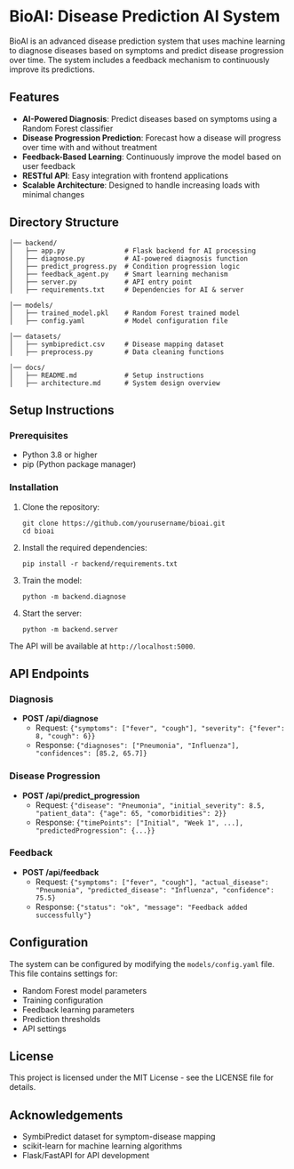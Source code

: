 # BioAI: Disease Prediction AI System

BioAI is an advanced disease prediction system that uses machine learning to diagnose diseases based on symptoms and predict disease progression over time. The system includes a feedback mechanism to continuously improve its predictions.

## Features

- **AI-Powered Diagnosis**: Predict diseases based on symptoms using a Random Forest classifier
- **Disease Progression Prediction**: Forecast how a disease will progress over time with and without treatment
- **Feedback-Based Learning**: Continuously improve the model based on user feedback
- **RESTful API**: Easy integration with frontend applications
- **Scalable Architecture**: Designed to handle increasing loads with minimal changes

## Directory Structure

```
│── backend/
│   ├── app.py               # Flask backend for AI processing
│   ├── diagnose.py          # AI-powered diagnosis function
│   ├── predict_progress.py  # Condition progression logic
│   ├── feedback_agent.py    # Smart learning mechanism
│   ├── server.py            # API entry point
│   ├── requirements.txt     # Dependencies for AI & server

│── models/
│   ├── trained_model.pkl    # Random Forest trained model
│   ├── config.yaml          # Model configuration file

│── datasets/
│   ├── symbipredict.csv     # Disease mapping dataset
│   ├── preprocess.py        # Data cleaning functions

│── docs/
│   ├── README.md            # Setup instructions
│   ├── architecture.md      # System design overview
```

## Setup Instructions

### Prerequisites

- Python 3.8 or higher
- pip (Python package manager)

### Installation

1. Clone the repository:
   ```
   git clone https://github.com/yourusername/bioai.git
   cd bioai
   ```

2. Install the required dependencies:
   ```
   pip install -r backend/requirements.txt
   ```

3. Train the model:
   ```
   python -m backend.diagnose
   ```

4. Start the server:
   ```
   python -m backend.server
   ```

The API will be available at `http://localhost:5000`.

## API Endpoints

### Diagnosis

- **POST /api/diagnose**
  - Request: `{"symptoms": ["fever", "cough"], "severity": {"fever": 8, "cough": 6}}`
  - Response: `{"diagnoses": ["Pneumonia", "Influenza"], "confidences": [85.2, 65.7]}`

### Disease Progression

- **POST /api/predict_progression**
  - Request: `{"disease": "Pneumonia", "initial_severity": 8.5, "patient_data": {"age": 65, "comorbidities": 2}}`
  - Response: `{"timePoints": ["Initial", "Week 1", ...], "predictedProgression": {...}}`

### Feedback

- **POST /api/feedback**
  - Request: `{"symptoms": ["fever", "cough"], "actual_disease": "Pneumonia", "predicted_disease": "Influenza", "confidence": 75.5}`
  - Response: `{"status": "ok", "message": "Feedback added successfully"}`

## Configuration

The system can be configured by modifying the `models/config.yaml` file. This file contains settings for:

- Random Forest model parameters
- Training configuration
- Feedback learning parameters
- Prediction thresholds
- API settings

## License

This project is licensed under the MIT License - see the LICENSE file for details.

## Acknowledgements

- SymbiPredict dataset for symptom-disease mapping
- scikit-learn for machine learning algorithms
- Flask/FastAPI for API development